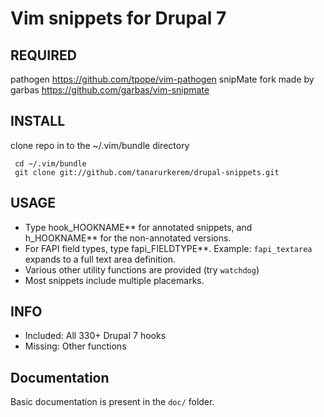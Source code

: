  # Vim snippets for Drupal 7

## REQUIRED

  pathogen https://github.com/tpope/vim-pathogen
  snipMate fork made by garbas https://github.com/garbas/vim-snipmate

## INSTALL

  clone repo in to the ~/.vim/bundle directory

     cd ~/.vim/bundle
     git clone git://github.com/tanarurkerem/drupal-snippets.git

## USAGE

 - Type hook_HOOKNAME*<tab>* for annotated snippets, and h_HOOKNAME*<tab>* for the non-annotated versions.
 - For FAPI field types, type fapi_FIELDTYPE*<tab>*. Example:
   `fapi_textarea` expands to a full text area definition.
 - Various other utility functions are provided (try `watchdog`)
 - Most snippets include multiple *<tab>* placemarks.

## INFO

 - Included: All 330+ Drupal 7 hooks
 - Missing: Other functions

## Documentation

Basic documentation is present in the `doc/` folder.
